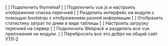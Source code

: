 [ ] Подключить thymeleaf
[ ] Подключить vue.js и настроить отображение списка перечней
[ ] Разделить интерфейс на модули с помощью bootstrap с отображением разной информации
[ ] Отобразить статистику затрат по дням в виде таблицы
[ ] Настроить загрузку перечней на сервер
[ ] Подключить Webpack и разделить все vue приложения на модули.
[ ] Перебросить все это добро на общий сайт УТЛ-2